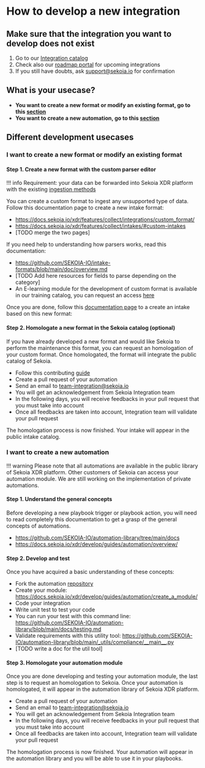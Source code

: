 # How to develop a new integration

## Make sure that the integration you want to develop does not exist

1. Go to our [Integration catalog](https://www.sekoia.io/en/integrations-catalog/)
2. Check also our [roadmap portal](https://roadmap-integrations.sekoia.io/tabs/18-coming-next) for upcoming integrations
3. If you still have doubts, ask [support@sekoia.io](mailto:support@sekoia.io) for confirmation

## What is your usecase?

- **You want to create a new format or modify an existing format, go to this [section](#i-want-to-create-a-new-format-or-modify-an-existing-format)**
- **You want to create a new automation, go to this [section](#i-want-to-create-a-new-automation)**

## Different development usecases

### I want to create a new format or modify an existing format

#### Step 1. Create a new format with the custom parser editor

!!! info
    Requirement: your data can be forwarded into Sekoia XDR platform with the existing [ingestion methods](https://docs.sekoia.io/xdr/features/collect/ingestion_methods/)

You can create a custom format to ingest any unsupported type of data. Follow this documentation page to create a new intake format:

- https://docs.sekoia.io/xdr/features/collect/integrations/custom_format/
- https://docs.sekoia.io/xdr/features/collect/intakes/#custom-intakes
- [TODO merge the two pages]

If you need help to understanding how parsers works, read this documentation:

- https://github.com/SEKOIA-IO/intake-formats/blob/main/doc/overview.md
- [TODO Add here resources for fields to parse depending on the category]
- An E-learning module for the development of custom format is available in our training catalog, you can request an access [here](https://www.sekoia.io/en/lets-talk-about-your-training-project/)

Once you are done, follow this [documentation page](https://docs.sekoia.io/xdr/features/collect/intakes/#create-an-intake-from-our-integrations-catalog) to a create an intake based on this new format:

#### Step 2. Homologate a new format in the Sekoia catalog (optional)

If you have already developed a new format and would like Sekoia to perform the maintenance this format, you can request an homologation of your custom format. Once homologated, the format will integrate the public catalog of Sekoia.

- Follow this contributing [guide](https://github.com/SEKOIA-IO/intake-formats/blob/296e3460ff26ed61f3e1c3473c7e2a97a720e1fa/CONTRIBUTING.md)
- Create a pull request of your automation
- Send an email to [team-integration@sekoia.io](mailto:team-integration@sekoia.io)
- You will get an acknowledgement from Sekoia Integration team
- In the following days, you will receive feedbacks in your pull request that you must take into account
- Once all feedbacks are taken into account, Integration team will validate your pull request

The homologation process is now finished. Your intake will appear in the public intake catalog.

### I want to create a new automation

!!! warning
    Please note that all automations are available in the public library of Sekoia XDR platform. Other customers of Sekoia can access your automation module. We are still working on the implementation of private automations.

#### Step 1. Understand the general concepts

Before developing a new playbook trigger or playbook action, you will need to read completely this documentation to get a grasp of the general concepts of automations.

- https://github.com/SEKOIA-IO/automation-library/tree/main/docs
- https://docs.sekoia.io/xdr/develop/guides/automation/overview/

#### Step 2. Develop and test

Once you have acquired a basic understanding of these concepts:

- Fork the automation [repository](https://github.com/SEKOIA-IO/automation-library)
- Create your module: https://docs.sekoia.io/xdr/develop/guides/automation/create_a_module/
- Code your integration
- Write unit test to test your code
- You can run your test with this command line: https://github.com/SEKOIA-IO/automation-library/blob/main/docs/testing.md
- Validate requirements with this utility tool: https://github.com/SEKOIA-IO/automation-library/blob/main/_utils/compliance/__main__.py
- [TODO write a doc for the util tool]

#### Step 3. Homologate your automation module

Once you are done developing and testing your automation module, the last step is to request an homologation to Sekoia. Once your automation is homologated, it will appear in the automation library of Sekoia XDR platform.

- Create a pull request of your automation
- Send an email to [team-integration@sekoia.io](mailto:team-integration@sekoia.io)
- You will get an acknowledgement from Sekoia Integration team
- In the following days, you will receive feedbacks in your pull request that you must take into account
- Once all feedbacks are taken into account, Integration team will validate your pull request

The homologation process is now finished. Your automation will appear in the automation library and you will be able to use it in your playbooks.